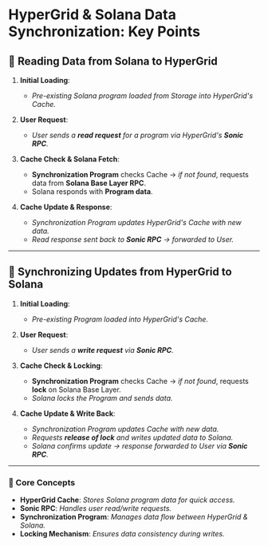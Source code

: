 # **HyperGrid & Solana Data Synchronization: Key Points**  

## **📖 Reading Data from Solana to HyperGrid**  
1. **Initial Loading**:  
   - *Pre-existing Solana program loaded from Storage into HyperGrid's Cache.*  

2. **User Request**:  
   - *User sends a **read request** for a program via HyperGrid's **Sonic RPC**.*  

3. **Cache Check & Solana Fetch**:  
   - **Synchronization Program** checks Cache → *if not found*, requests data from **Solana Base Layer RPC**.  
   - Solana responds with **Program data**.  

4. **Cache Update & Response**:  
   - *Synchronization Program updates HyperGrid's Cache with new data.*  
   - *Read response sent back to **Sonic RPC** → forwarded to User.*  

---  

## **🔄 Synchronizing Updates from HyperGrid to Solana**  
1. **Initial Loading**:  
   - *Pre-existing Program loaded into HyperGrid's Cache.*  

2. **User Request**:  
   - *User sends a **write request** via **Sonic RPC**.*  

3. **Cache Check & Locking**:  
   - **Synchronization Program** checks Cache → *if not found*, requests **lock** on Solana Base Layer.  
   - *Solana locks the Program and sends data.*  

4. **Cache Update & Write Back**:  
   - *Synchronization Program updates Cache with new data.*  
   - *Requests **release of lock** and writes updated data to Solana.*  
   - *Solana confirms update → response forwarded to User via **Sonic RPC**.*  

---  

### **🔑 Core Concepts**  
- **HyperGrid Cache**: *Stores Solana program data for quick access.*  
- **Sonic RPC**: *Handles user read/write requests.*  
- **Synchronization Program**: *Manages data flow between HyperGrid & Solana.*  
- **Locking Mechanism**: *Ensures data consistency during writes.*